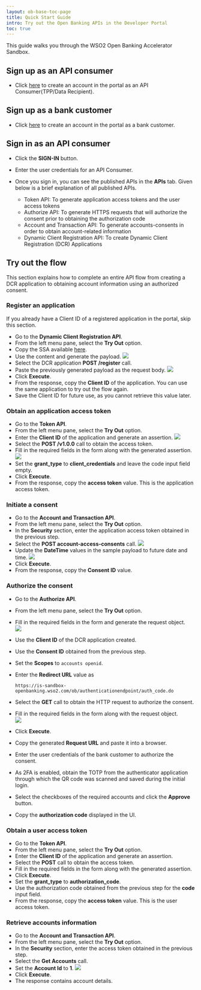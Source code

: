 ```yaml
---
layout: ob-base-toc-page
title: Quick Start Guide 
intro: Try out the Open Banking APIs in the Developer Portal
toc: true
---
```


This guide walks you through the WSO2 Open Banking Accelerator Sandbox.

## Sign up as an API consumer

- Click [here](https://accounts.asgardeo.io/t/tpptenentsorg/accountrecoveryendpoint/register.do?client_id=SfDcIpAGUQXCOdZPPX02DTNaeFwa&commonAuthCallerPath=%2Ft%2Ftpptenentsorg%2Foauth2%2Fauthorize&forceAuth=false&passiveAuth=false&redirect_uri=https%3A%2F%2Fsandbox-openbanking.wso2.com%2Fcommonauth&response_type=code&scope=openid&state=2fd29618-b0b6-4db5-8e49-4ecaa549d68e%2COIDC&sessionDataKey=ed9176cb-6d0c-48f9-b8a4-a5e7839fdfd8&relyingParty=SfDcIpAGUQXCOdZPPX02DTNaeFwa&type=oidc&sp=TPP_Login&isSaaSApp=false&authenticators=BasicAuthenticator%3ALOCAL&reCaptcha=true&reCaptchaResend=true&callback=https%3A%2F%2Faccounts.asgardeo.io%3A443%2Ft%2Ftpptenentsorg%2Fauthenticationendpoint%2Flogin.do%3Fclient_id%3DSfDcIpAGUQXCOdZPPX02DTNaeFwa%26commonAuthCallerPath%3D%2Ft%2Ftpptenentsorg%2Foauth2%2Fauthorize%26forceAuth%3Dfalse%26passiveAuth%3Dfalse%26redirect_uri%3Dhttps%3A%2F%2Fsandbox-openbanking.wso2.com%2Fcommonauth%26response_type%3Dcode%26scope%3Dopenid%26state%3D2fd29618-b0b6-4db5-8e49-4ecaa549d68e%2COIDC%26sessionDataKey%3Ded9176cb-6d0c-48f9-b8a4-a5e7839fdfd8%26relyingParty%3DSfDcIpAGUQXCOdZPPX02DTNaeFwa%26type%3Doidc%26sp%3DTPP_Login%26isSaaSApp%3Dfalse%26authenticators%3DBasicAuthenticator%3ALOCAL%26reCaptcha%3Dtrue%26reCaptchaResend%3Dtrue)
  to create an account in the portal as an API Consumer(TPP/Data Recipient).

## Sign up as a bank customer 

- Click [here](https://accounts.asgardeo.io/t/psutenentsorg/accountrecoveryendpoint/register.do?client_id=HVWp3okkzSev2R_gFVAAAg0j2M8a&commonAuthCallerPath=%2Ft%2Fpsutenentsorg%2Foauth2%2Fauthorize&forceAuth=false&passiveAuth=false&redirect_uri=https%3A%2F%2Fis-sandbox-openbanking.wso2.com%2Fcommonauth&response_type=code&scope=openid&state=bb4a29df-e421-423e-bd5b-d85830752c8f%2COIDC&sessionDataKey=5fb2e67e-0870-463a-8ee7-9907a48b24e4&relyingParty=HVWp3okkzSev2R_gFVAAAg0j2M8a&type=oidc&sp=PSU_Login&isSaaSApp=false&authenticators=BasicAuthenticator%3ALOCAL&reCaptcha=true&reCaptchaResend=true&callback=https%3A%2F%2Faccounts.asgardeo.io%3A443%2Ft%2Fpsutenentsorg%2Fauthenticationendpoint%2Flogin.do%3Fclient_id%3DHVWp3okkzSev2R_gFVAAAg0j2M8a%26commonAuthCallerPath%3D%2Ft%2Fpsutenentsorg%2Foauth2%2Fauthorize%26forceAuth%3Dfalse%26passiveAuth%3Dfalse%26redirect_uri%3Dhttps%3A%2F%2Fis-sandbox-openbanking.wso2.com%2Fcommonauth%26response_type%3Dcode%26scope%3Dopenid%26state%3Dbb4a29df-e421-423e-bd5b-d85830752c8f%2COIDC%26sessionDataKey%3D5fb2e67e-0870-463a-8ee7-9907a48b24e4%26relyingParty%3DHVWp3okkzSev2R_gFVAAAg0j2M8a%26type%3Doidc%26sp%3DPSU_Login%26isSaaSApp%3Dfalse%26authenticators%3DBasicAuthenticator%3ALOCAL%26reCaptcha%3Dtrue%26reCaptchaResend%3Dtrue)
  to create an account in the portal as a bank customer.

## Sign in as an API consumer

- Click the **SIGN-IN** button.
- Enter the user credentials for an API Consumer.
- Once you sign in, you can see the published APIs in the **APIs** tab. 
  Given below is a brief explanation of all published APIs.

   - Token API: To generate application access tokens and the user access tokens 
   - Authorize API: To generate HTTPS requests that will authorize the consent prior to obtaining the authorization code 
   - Account and Transaction API: To generate accounts-consents in order to obtain account-related information 
   - Dynamic Client Registration API: To create Dynamic Client Registration (DCR) Applications 
    
## Try out the flow

This section explains how to complete an entire API flow from creating a DCR application to obtaining account 
information using an authorized consent.

### Register an application

If you already have a Client ID of a registered application in the portal, skip this section.

- Go to the **Dynamic Client Registration API**.
- From the left menu pane, select the **Try Out** option.
- Copy the SSA available [here](/attachments/ssa.txt).
- Use the content and generate the payload. <img src="/img/qsg/GeneratePayload.png"/>
- Select the DCR application **POST /register** call. 
- Paste the previously generated payload as the request body. <img src="/img/qsg/DCRPost.png"/>
- Click **Execute**.
- From the response, copy the **Client ID** of the application. You can use the same application
  to try out the flow again.
- Save the Client ID for future use, as you cannot retrieve this value later. 

### Obtain an application access token

- Go to the **Token API**.
- From the left menu pane, select the **Try Out** option.
- Enter the **Client ID** of the application and generate an assertion. <img src="/img/qsg/GenerateAssertion.png"/>
- Select the **POST /v1.0.0** call to obtain the access token.
- Fill in the required fields in the form along with the generated assertion. <img src="/img/qsg/ObtainAccessToken.png"/>
- Set the **grant_type** to **client_credentials** and leave the code input field empty.
- Click **Execute**.
- From the response, copy the **access token** value. This is the application access token.

### Initiate a consent

- Go to the **Account and Transaction API**.
- From the left menu pane, select the **Try Out** option.
- In the **Security** section, enter the application access token obtained in the previous step.
- Select the **POST account-access-consents** call. <img src="/img/qsg/EnterAccessToken.png"/>
- Update the **DateTime** values in the sample payload to future date and time.
  <img src="/img/qsg/CreateAccountsConsent.png"/> 
- Click **Execute**.
- From the response, copy the **Consent ID** value.

### Authorize the consent

- Go to the **Authorize API**.
- From the left menu pane, select the **Try Out** option.
- Fill in the required fields in the form and generate the request object. <br/>
  <img src="/img/qsg/GenerateRequestObject.png"/> <br/>
- Use the **Client ID** of the DCR application created.
- Use the **Consent ID** obtained from the previous step.
- Set the **Scopes** to `accounts openid`.
- Enter the **Redirect URL** value as 

  ```https://is-sandbox-openbanking.wso2.com/ob/authenticationendpoint/auth_code.do```

- Select the **GET** call to obtain the HTTP request to authorize the consent.
- Fill in the required fields in the form along with the request object. 
  <br/> <img src="/img/qsg/ObtainAuthorizationCode.png"/> <br/>
- Click **Execute**. 
- Copy the generated **Request URL** and paste it into a browser.
- Enter the user credentials of the bank customer to authorize the consent.
- As 2FA is enabled, obtain the TOTP from the authenticator application through which the QR code was scanned 
  and saved during the initial login.
- Select the checkboxes of the required accounts and click the **Approve** button.
- Copy the **authorization code** displayed in the UI.

### Obtain a user access token

- Go to the **Token API**. 
- From the left menu pane, select the **Try Out** option.
- Enter the **Client ID** of the application and generate an assertion.
- Select the **POST** call to obtain the access token.
- Fill in the required fields in the form along with the generated assertion.
- Click **Execute**.
- Set the **grant_type** to **authorization_code**. 
- Use the authorization code obtained from the previous step for the **code** input field.
- From the response, copy the **access token** value. This is the user access token.

### Retrieve accounts information

- Go to the **Account and Transaction API**.
- From the left menu pane, select the **Try Out** option. 
- In the **Security** section, enter the access token obtained in the previous step.
- Select the **Get Accounts** call. 
- Set the **Account Id** to **1**. <img src="/img/qsg/GetAccounts.png"/>
- Click **Execute**.
- The response contains account details.